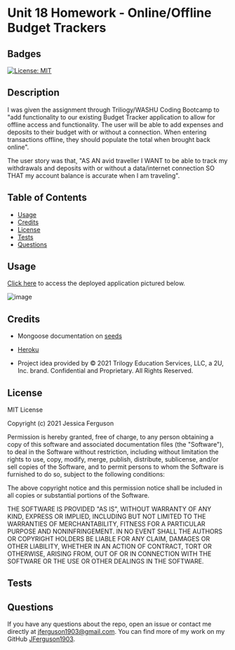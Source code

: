 # Unit 18 Homework - Online/Offline Budget Trackers

## Badges

[![License: MIT](https://img.shields.io/badge/License-MIT-yellow.svg)](https://opensource.org/licenses/MIT)

## Description

I was given the assignment through Triliogy/WASHU Coding Bootcamp to "add functionality to our existing Budget Tracker application to allow for offline access and functionality. The user will be able to add expenses and deposits to their budget with or without a connection. When entering transactions offline, they should populate the total when brought back online". 

The user story was that, "AS AN avid traveller I WANT to be able to track my withdrawals and deposits with or without a data/internet connection
SO THAT my account balance is accurate when I am traveling".

## Table of Contents

  * [Usage](#usage)
  * [Credits](#credits)
  * [License](#license)
  * [Tests](#tests)
  * [Questions](#questions)
  
## Usage

[Click here](https://jferguson1903.github.io/Unit18-HW/) to access the deployed application pictured below.

![image](https://user-images.githubusercontent.com/72481828/112738709-70974d00-8f33-11eb-985f-839efa1caed9.png)

## Credits

* Mongoose documentation on [seeds](https://www.npmjs.com/package/mongoose-seed)

* [Heroku](https://www.heroku.com/)

* Project idea provided by © 2021 Trilogy Education Services, LLC, a 2U, Inc. brand. Confidential and Proprietary. All Rights Reserved.

## License

MIT License

Copyright (c) 2021 Jessica Ferguson

Permission is hereby granted, free of charge, to any person obtaining a copy
of this software and associated documentation files (the "Software"), to deal
in the Software without restriction, including without limitation the rights
to use, copy, modify, merge, publish, distribute, sublicense, and/or sell
copies of the Software, and to permit persons to whom the Software is
furnished to do so, subject to the following conditions:

The above copyright notice and this permission notice shall be included in all
copies or substantial portions of the Software.

THE SOFTWARE IS PROVIDED "AS IS", WITHOUT WARRANTY OF ANY KIND, EXPRESS OR
IMPLIED, INCLUDING BUT NOT LIMITED TO THE WARRANTIES OF MERCHANTABILITY,
FITNESS FOR A PARTICULAR PURPOSE AND NONINFRINGEMENT. IN NO EVENT SHALL THE
AUTHORS OR COPYRIGHT HOLDERS BE LIABLE FOR ANY CLAIM, DAMAGES OR OTHER
LIABILITY, WHETHER IN AN ACTION OF CONTRACT, TORT OR OTHERWISE, ARISING FROM,
OUT OF OR IN CONNECTION WITH THE SOFTWARE OR THE USE OR OTHER DEALINGS IN THE
SOFTWARE.

## Tests

<!-- fill in testing information -->

## Questions

If you have any questions about the repo, open an issue or contact me directly at jferguson1903@gmail.com. You can find more of my work on my GitHub [JFerguson1903](https://github.com/JFerguson1903).